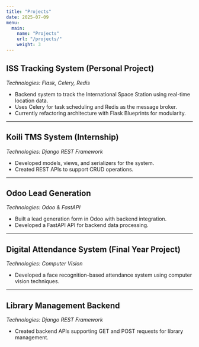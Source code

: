 ```yaml
---
title: "Projects"
date: 2025-07-09
menu:
  main:
    name: "Projects"
    url: "/projects/"
    weight: 3
---
```


## ISS Tracking System (Personal Project)
*Technologies: Flask, Celery, Redis*
- Backend system to track the International Space Station using real-time location data.
- Uses Celery for task scheduling and Redis as the message broker.
- Currently refactoring architecture with Flask Blueprints for modularity.

---

## Koili TMS System (Internship)
*Technologies: Django REST Framework*
- Developed models, views, and serializers for the system.
- Created REST APIs to support CRUD operations.

---

## Odoo Lead Generation
*Technologies: Odoo & FastAPI*
- Built a lead generation form in Odoo with backend integration.
- Developed a FastAPI API for backend data processing.

---

## Digital Attendance System (Final Year Project)
*Technologies: Computer Vision*
- Developed a face recognition-based attendance system using computer vision techniques.

---

## Library Management Backend
*Technologies: Django REST Framework*
- Created backend APIs supporting GET and POST requests for library management.
